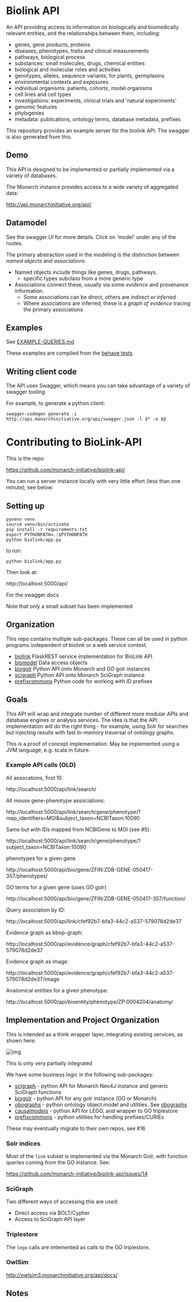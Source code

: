 # Biolink API

An API providing access to information on biologically and
biomedically relevant entities, and the relationships between them, including:

 * genes, gene products, proteins
 * diseases, phenotypes, traits and clinical measurements
 * pathways, biological process
 * substances: small molecules, drugs, chemical entities
 * biological and molecular roles and activities
 * genotypes, alleles, sequence variants; for plants, germplasms
 * environmental contexts and exposures
 * individual organisms: patients, cohorts, model organisms
 * cell lines and cell types
 * investigations: experiments, clinical trials and 'natural experiments'
 * genomic features
 * phylogenies
 * metadata: publications, ontology terms, database metadata, prefixes

This repository provides an example server for the biolink API. The
swagger is also generated from this.

## Demo

This API is designed to be implemented or partially implemented via a
variety of databases.

The Monarch instance provides access to a wide variety of aggregated
data:

http://api.monarchinitiative.org/api/

## Datamodel

See the swagger UI for more details. Click on 'model' under any of the routes.

The primary abstraction used in the modeling is the distinction
between _named objects_ and _associations_.

 * Named objects include things like genes, drugs, pathways.
    * specific types subclass from a more generic type
 * Associations connect these, usually via some _evidence_ and provenance information.
    * Some associations can be direct, others are indirect or *inferred*
    * Where associations are inferred, these is a *graph of evidence* tracing the primary associations

## Examples

See [EXAMPLE-QUERIES.md](EXAMPLE-QUERIES.md)

These examples are compiled from the [behave tests](tests/)

## Writing client code

The API uses Swagger, which means you can take advantage of a variety of swagger tooling

For example, to generate a python client:

    swagger-codegen generate -i http://api.monarchinitiative.org/api/swagger.json -l $* -o $@

# Contributing to BioLink-API

This is the repo:

https://github.com/monarch-initiative/biolink-api/

You can run a server instance locally with very little effort (less
than one minute), see below:

## Setting up

```
pyvenv venv
source venv/bin/activate
pip install -r requirements.txt
export PYTHONPATH=.:$PYTHONPATH
python biolink/app.py
```

to run:

```
python biolink/app.py
```

Then look at:

http://localhost:5000/api/

For the swagger docs

Note that only a small subset has been implemented

## Organization

This repo contains multiple sub-packages. These can all be used in
python programs independent of biolink or a web service context.

 * [biolink](biolink) FlaskREST service implementation for BioLink API
 * [biomodel](biomodel) Data access objects
 * [biogolr](biogolr) Python API onto Monarch and GO golr instances
 * [scigraph](scigraph) Python API onto Monarch SciGraph instance
 * [prefixcommons](prefixcommons) Python code for working with ID prefixes

## Goals

This API will wrap and integrate number of different more modular APIs
and database engines or analysis services. The idea is that the API
implementation will do the right thing - for example, using Solr for
searches but injecting results with fast in-memory traversal of
ontology graphs.

This is a proof of concept implementation. May be implemented using a JVM language, e.g. scala in future.



### Example API calls (OLD)

All assocations, first 10:

http://localhost:5000/api/link/search/

All mouse gene-phenotype associations:

http://localhost:5000/api/link/search/gene/phenotype/?map_identifiers=MGI&subject_taxon=NCBITaxon:10090

Same but with IDs mapped from NCBIGene to MGI (see #5):

http://localhost:5000/api/link/search/gene/phenotype/?subject_taxon=NCBITaxon:10090

phenotypes for a given gene

http://localhost:5000/api/bio/gene/ZFIN:ZDB-GENE-050417-357/phenotypes/

GO terms for a given gene (uses GO golr)

http://localhost:5000/api/bio/gene/ZFIN:ZDB-GENE-050417-357/function/

Query association by ID:

http://localhost:5000/api/link/cfef92b7-bfa3-44c2-a537-579078d2de37

Evidence graph as bbop-graph:

http://localhost:5000/api/evidence/graph/cfef92b7-bfa3-44c2-a537-579078d2de37

Evidence graph as image:

http://localhost:5000/api/evidence/graph/cfef92b7-bfa3-44c2-a537-579078d2de37/image

Anatomical entities for a given phenotype:

http://localhost:5000/api/bioentity/phenotype/ZP:0004204/anatomy/

## Implementation and Project Organization

This is intended as a think wrapper layer, integrating existing
services, as shown here:

![img](docs/biolink-integrator-arch.png)

This is only very partially integrated

We have some business logic in the following sub-packages:

 * [scigraph](scigraph) - python API for Monarch Neo4J instance and generic SciGraph functions
 * [biogolr](biogolr) - python API for any golr instance (GO or Monarch)
 * [obographs](obographs) - python ontology object model and utilities. See [obographs](https://github.com/geneontology/obographs)
 * [causalmodels](causalmodels) - python API for LEGO, and wrapper to GO triplestore
 * [prefixcommons](prefixcommons) - python utilities for handling prefixes/CURIEs


These may eventually migrate to their own repos, see #16

### Solr indices

Most of the `link` subset is implemented via the Monarch Golr, with
function queries coming from the GO instance. See:

https://github.com/monarch-initiative/biolink-api/issues/14

### SciGraph

Two different ways of accessing this are used:

 * Direct access via BOLT/Cypher
 * Access to SciGraph API layer

### Triplestore

The `lego` calls are imlemented as calls to the GO triplestore.

### OwlSim

http://owlsim3.monarchinitiative.org/api/docs/

## Notes

